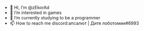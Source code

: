 - 👋 Hi, I’m @zEkorAd
- 👀 I’m interested in games
- 🌱 I’m currently studying to be a programmer
- 📫 How to reach me discord:апсалют | Дитя лоботомии#6993
